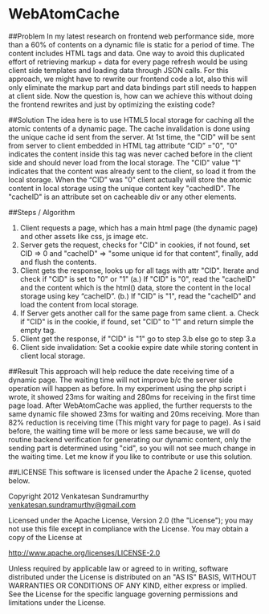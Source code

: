 WebAtomCache
============

##Problem
In my latest research on frontend web performance side, more than a 60% of contents on a dynamic file is static for a period of time.
The content includes HTML tags and data. One way to avoid this duplicated
effort of retrieving markup + data for every page refresh would be using client side templates and loading data through JSON calls.
For this approach, we might have to rewrite our frontend code a lot, also this will only eliminate the markup part and data bindings 
part still needs to happen at client side. Now the question is, how can we achieve this without doing the frontend rewrites and just by optimizing the existing code?

##Solution
The idea here is to use HTML5 local storage for caching all the atomic contents of a dynamic page. The cache invalidation is done using the unique cache id sent from the server. At 1st time, the "CID" will be sent from server to client embedded in 
HTML tag attribute “CID” ="0", "0" indicates the content inside this tag was never cached before in the client side and should never load from the local storage.
The "CID" value "1" indicates that the content was already sent to the client, so load it from the local storage. When the “CID” was "0" client actually will store the atomic content in local storage using the unique content key "cachedID". The "cacheID" is an attribute set on cacheable div or any other elements.

##Steps / Algorithm

1. Client requests a page, which has a main html page (the dynamic page) and other assets like css, js image etc.
2. Server gets the request, checks for "CID" in cookies, if not found, set CID => 0 and
   "cacheID" => "some unique id for that content", finally, add and flush the contents.
3. Client gets the response, looks up for all tags with attr "CID". Iterate and check if "CID" is set to "0" or "1"
    (a.) If "CID" is "0", read the "cacheID" and the content which is the html() data, store the content in the local storage using key “cacheID”.
    (b.) If "CID" is "1", read the "cacheID" and load the content from local storage. 
4. If Server gets another call for the same page from same client.
   a. Check if "CID" is in the cookie, if found, set "CID" to "1" and return simple the empty tag.
5. Client get the response, if "CID" is "1" go to step 3.b else go to step 3.a
6. Client side invalidation: Set a cookie expire date while storing content in client local storage.

##Result
This approach will help reduce the date receiving time of a dynamic page.
The waiting time will not improve b/c the server side operation will happen as before.
In my experiment using the php script i wrote, it showed 23ms for waiting and 280ms for receiving in the first time page load.
After WebAtomCache was applied, the further requersts to the same dynamic file showed 23ms for waiting and 20ms receiving.
More than 82% reduction is receiving time (This might vary for page to page).
As i said before, the waiting time will be more or less same because,
we will do routine backend verification for generating our dynamic content, only the sending
part is determined using "cid", so you will not see much change in the waiting time. Let me know if you like to
contribute or use this solution.

##LICENSE
This software is licensed under the Apache 2 license, quoted below.


Copyright 2012 Venkatesan Sundramurthy <venkatesan.sundramurthy@gmail.com>

Licensed under the Apache License, Version 2.0 (the "License"); you may not
use this file except in compliance with the License. You may obtain a copy of
the License at

http://www.apache.org/licenses/LICENSE-2.0

Unless required by applicable law or agreed to in writing, software
distributed under the License is distributed on an "AS IS" BASIS, WITHOUT
WARRANTIES OR CONDITIONS OF ANY KIND, either express or implied. See the
License for the specific language governing permissions and limitations under
the License.
